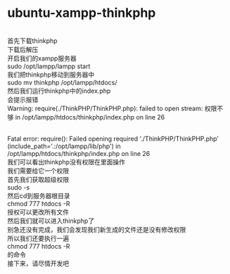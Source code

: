 # ubuntu-xampp-thinkphp
<br>首先下载thinkphp
<br>下载后解压
<br>开启我们的xampp服务器
<br>sudo /opt/lampp/lampp start
<br>我们把thinkphp移动到服务器中
<br>sudo mv thinkphp /opt/lampp/htdocs/
<br>然后我们运行thinkphp中的index.php
<br>会提示报错
<br>Warning: require(./ThinkPHP/ThinkPHP.php): failed to open stream: 权限不够 in /opt/lampp/htdocs/thinkphp/index.php on line 26

<br>Fatal error: require(): Failed opening required './ThinkPHP/ThinkPHP.php' (include_path='.:/opt/lampp/lib/php') in /opt/lampp/htdocs/thinkphp/index.php on line 26
<br>我们可以看出thinkphp没有权限在里面操作
<br>我们需要给它一个权限
<br>首先我们获取超级权限
<br>sudo -s
<br>然后cd到服务器根目录
<br>chmod 777 htdocs -R
<br>授权可以更改所有文件
<br>然后我们就可以进入thinkphp了
<br>别急还没有完成，我们会发现我们新生成的文件还是没有修改权限
<br>所以我们还要执行一遍
<br>chmod 777 htdocs -R
<br>的命令
<br>接下来，请尽情开发吧

